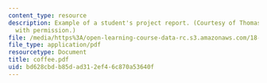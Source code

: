 ```yaml
---
content_type: resource
description: Example of a student's project report. (Courtesy of Thomas Coffee. Used
  with permission.)
file: /media/https%3A/open-learning-course-data-rc.s3.amazonaws.com/18-704-seminar-in-algebra-and-number-theory-rational-points-on-elliptic-curves-fall-2004/bd628cbdb85dad312ef46c870a53640f_coffee.pdf
file_type: application/pdf
resourcetype: Document
title: coffee.pdf
uid: bd628cbd-b85d-ad31-2ef4-6c870a53640f
---
```

